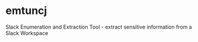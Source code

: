 # emtuncj
Slack Enumeration and Extraction Tool - extract sensitive information from a Slack Workspace
